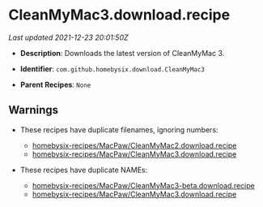 # CleanMyMac3.download.recipe

_Last updated 2021-12-23 20:01:50Z_

- **Description**: Downloads the latest version of CleanMyMac 3.

- **Identifier**: `com.github.homebysix.download.CleanMyMac3`

- **Parent Recipes**: `None`


## Warnings

- These recipes have duplicate filenames, ignoring numbers:
    - [homebysix-recipes/MacPaw/CleanMyMac2.download.recipe](/autopkg-dupe-tracker/homebysix-recipes/MacPaw/CleanMyMac2.download.recipe)
    - [homebysix-recipes/MacPaw/CleanMyMac3.download.recipe](/autopkg-dupe-tracker/homebysix-recipes/MacPaw/CleanMyMac3.download.recipe)

- These recipes have duplicate NAMEs:
    - [homebysix-recipes/MacPaw/CleanMyMac3-beta.download.recipe](/autopkg-dupe-tracker/homebysix-recipes/MacPaw/CleanMyMac3-beta.download.recipe)
    - [homebysix-recipes/MacPaw/CleanMyMac3.download.recipe](/autopkg-dupe-tracker/homebysix-recipes/MacPaw/CleanMyMac3.download.recipe)